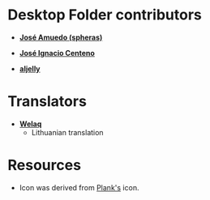 # Desktop Folder contributors

* **[José Amuedo (spheras)](https://github.com/spheras)**

* **[José Ignacio Centeno](https://github.com/jica)**

* **[aljelly](https://github.com/aljelly)**

# Translators  

* **[Welaq](https://github.com/welaq)**
  * Lithuanian translation

# Resources

* Icon was derived from [Plank's](https://launchpad.net/plank) icon.
